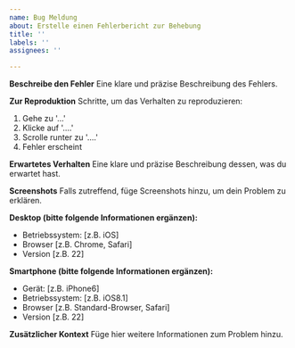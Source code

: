 ```yaml
---
name: Bug Meldung
about: Erstelle einen Fehlerbericht zur Behebung
title: ''
labels: ''
assignees: ''

---
```


**Beschreibe den Fehler**
Eine klare und präzise Beschreibung des Fehlers.

**Zur Reproduktion**
Schritte, um das Verhalten zu reproduzieren:
1. Gehe zu '...'
2. Klicke auf '....'
3. Scrolle runter zu '....'
4. Fehler erscheint

**Erwartetes Verhalten**
Eine klare und präzise Beschreibung dessen, was du erwartet hast.

**Screenshots**
Falls zutreffend, füge Screenshots hinzu, um dein Problem zu erklären.

**Desktop (bitte folgende Informationen ergänzen):**
 - Betriebssystem: [z.B. iOS]
 - Browser [z.B. Chrome, Safari]
 - Version [z.B. 22]

**Smartphone (bitte folgende Informationen ergänzen):**
 - Gerät: [z.B. iPhone6]
 - Betriebssystem: [z.B. iOS8.1]
 - Browser [z.B. Standard-Browser, Safari]
 - Version [z.B. 22]

**Zusätzlicher Kontext**
Füge hier weitere Informationen zum Problem hinzu.

